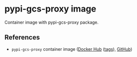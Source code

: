 pypi-gcs-proxy image
====================

Container image with pypi-gcs-proxy package.


References
----------

- `pypi-gcs-proxy` container image ([Docker Hub](https://hub.docker.com/r/backupni/pypi-gcs-proxy) ([tags](https://hub.docker.com/r/backupni/pypi-gcs-proxy/tags)), [GitHub](https://github.com/backupni/pypi-gcs-proxy-image))
